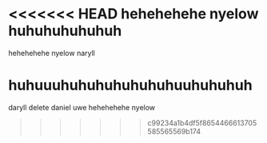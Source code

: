 <<<<<<< HEAD
hehehehehe nyelow huhuhuhuhuhuh
=======

hehehehehe nyelow naryll
# huhuuuhuhuhuhuhuhuhuuhuhuhuh
daryll
delete
daniel
uwe
hehehehehe nyelow
>>>>>>> c99234a1b4df5f8654466613705585565569b174
